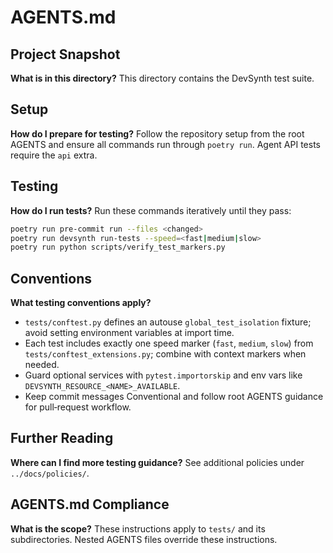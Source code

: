 # AGENTS.md

## Project Snapshot

**What is in this directory?**
This directory contains the DevSynth test suite.

## Setup

**How do I prepare for testing?**
Follow the repository setup from the root AGENTS and ensure all commands run through `poetry run`.
Agent API tests require the `api` extra.

## Testing

**How do I run tests?**
Run these commands iteratively until they pass:
```bash
poetry run pre-commit run --files <changed>
poetry run devsynth run-tests --speed=<fast|medium|slow>
poetry run python scripts/verify_test_markers.py
```

## Conventions

**What testing conventions apply?**
- `tests/conftest.py` defines an autouse `global_test_isolation` fixture; avoid setting environment variables at import time.
- Each test includes exactly one speed marker (`fast`, `medium`, `slow`) from `tests/conftest_extensions.py`; combine with context markers when needed.
- Guard optional services with `pytest.importorskip` and env vars like `DEVSYNTH_RESOURCE_<NAME>_AVAILABLE`.
- Keep commit messages Conventional and follow root AGENTS guidance for pull‑request workflow.

## Further Reading

**Where can I find more testing guidance?**
See additional policies under `../docs/policies/`.

## AGENTS.md Compliance

**What is the scope?**
These instructions apply to `tests/` and its subdirectories. Nested AGENTS files override these instructions.
